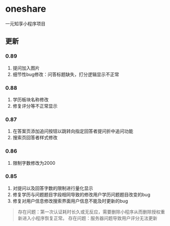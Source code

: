 # oneshare
一元知享小程序项目
## 更新
### 0.89
1.  提问加入图片
2.  细节性bug修改：问答标题缺失，打分逻辑显示不正常
### 0.88
1.  学历板块名称修改
2.  修复评分等不正常显示
### 0.87
1.  在答案页添加追问按钮以跳转向指定回答者提问折中追问功能
2.  搜索页回答者样式修改
### 0.86
1.  限制字数修改为2000
### 0.85
1.  对提问以及回答字数的限制进行量化显示
2.  修复学历与问题题目字段相同导致的修改用户学历问题题目改变的bug
3.  修复对用户信息修改搜索界面用户信息不能及时更新的bug

> 存在问题：第一次认证耗时长久或无反应，需要删除小程序从而删除授权重新进入小程序恢复正常。
> 存在问题：服务器问题导致用户评分无法更新